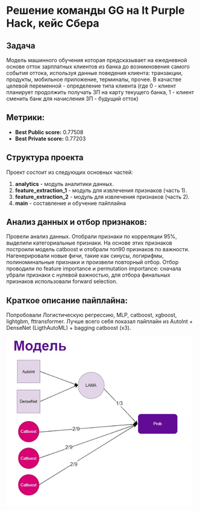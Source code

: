 # Решение команды GG на It Purple Hack, кейс Сбера

## Задача
Модель машинного обучения которая предсказывает на ежедневной основе отток 
зарплатных клиентов из банка до возникновения самого события оттока, используя 
данные поведения клиента: транзакции, продукты, мобильное приложение, 
терминалы, прочее.
В качастве целевой переменной - определение типа клиента (где 0 - клиент 
планирует продолжить получать ЗП на карту текущего банка, 1 - клиент 
сменить банк для начисления ЗП - будущий отток)

## Метрики:

- **Best Public score:** 0.77508
- **Best Private score:** 0.77203


## Структура проекта

Проект состоит из следующих основных частей:

1. **analytics** - модуль аналитики данных.
2. **feature_extraction_1** - модуль для извлечения признаков (часть 1).
3. **feature_extraction_2** - модуль для извлечения признаков (часть 2).
4. **main** - составление и обучение пайплайна


## Анализ данных и отбор признаков:

Провели анализ данных. Отобрали признаки по корреляции 95%, выделили категориальные признаки. На основе этих признаков построили модель catboost и отобрали топ90 признаков по важности. Нагенерировали новые фичи, такие как синусы, логирифмы, полиноминальные признаки и произвели повторный
отбор. Отбор проводили по feature importance и permutation importance: сначала убрали признаки с нулевой важностью, для отбора финальных признаков
использовали forward selection.

## Краткое описание пайплайна:

Попробовали Логистическую регрессию, MLP, catboost, xgboost, lightgbm, fttransformer. Лучше всего себя показал пайплайн из Autolnt + DenseNet
(LigthAutoML) + bagging catboost (x3).

![Функциональная схема пайплайна:](functional_schema.jpg)
